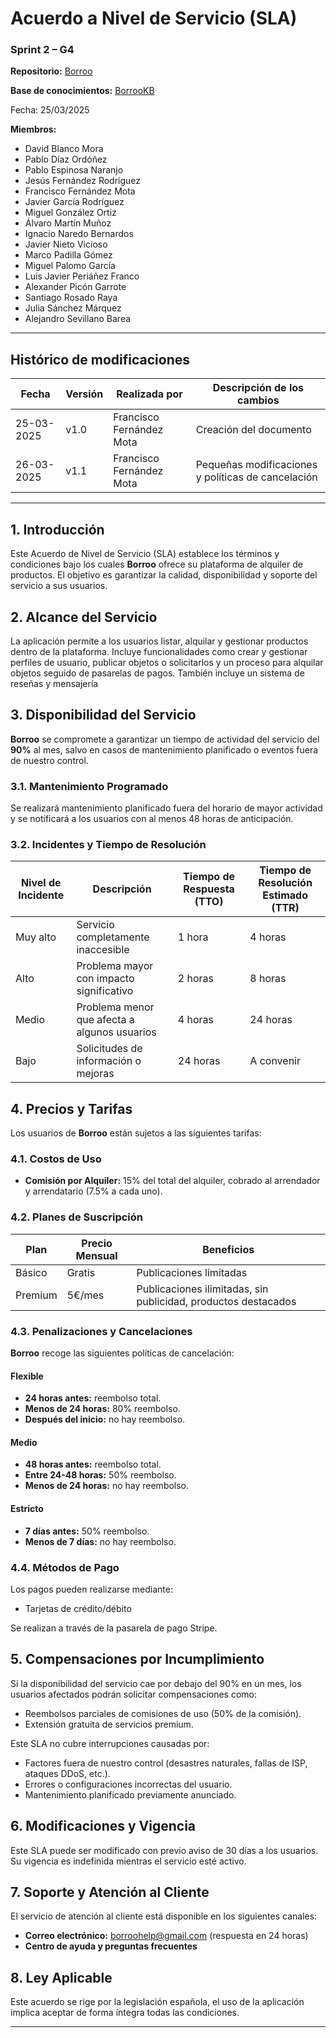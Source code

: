 # Acuerdo a Nivel de Servicio (SLA)

### Sprint 2 – G4

**Repositorio:** [Borroo](https://github.com/ISPP-2425-G4/borroo)

**Base de conocimientos:** [BorrooKB](https://borrookb.netlify.app/)

Fecha: 25/03/2025

**Miembros:**

- David Blanco Mora
- Pablo Díaz Ordóñez
- Pablo Espinosa Naranjo
- Jesús Fernández Rodríguez
- Francisco Fernández Mota
- Javier García Rodríguez
- Miguel González Ortiz
- Álvaro Martín Muñoz
- Ignacio Naredo Bernardos
- Javier Nieto Vicioso
- Marco Padilla Gómez
- Miguel Palomo García
- Luis Javier Periáñez Franco
- Alexander Picón Garrote
- Santiago Rosado Raya
- Julia Sánchez Márquez
- Alejandro Sevillano Barea

---

## **Histórico de modificaciones**

| Fecha      | Versión | Realizada por           | Descripción de los cambios |
| ---------- | ------- | ----------------------- | -------------------------- |
| 25-03-2025 | v1.0    | Francisco Fernández Mota | Creación del documento     |
| 26-03-2025 | v1.1    | Francisco Fernández Mota | Pequeñas modificaciones y políticas de cancelación |

---

## 1. Introducción
Este Acuerdo de Nivel de Servicio (SLA) establece los términos y condiciones bajo los cuales **Borroo** ofrece su plataforma de alquiler de productos. El objetivo es garantizar la calidad, disponibilidad y soporte del servicio a sus usuarios.

## 2. Alcance del Servicio
La aplicación permite a los usuarios listar, alquilar y gestionar productos dentro de la plataforma. Incluye funcionalidades como crear y gestionar perfiles de usuario, publicar objetos o solicitarlos y un proceso para alquilar objetos seguido de pasarelas de pagos. También incluye un sistema de reseñas y mensajería

## 3. Disponibilidad del Servicio
**Borroo** se compromete a garantizar un tiempo de actividad del servicio del **90%** al mes, salvo en casos de mantenimiento planificado o eventos fuera de nuestro control.

### 3.1. Mantenimiento Programado
Se realizará mantenimiento planificado fuera del horario de mayor actividad y se notificará a los usuarios con al menos 48 horas de anticipación.

### 3.2. Incidentes y Tiempo de Resolución

| Nivel de Incidente | Descripción | Tiempo de Respuesta (TTO)| Tiempo de Resolución Estimado (TTR) |
|-------------------|-------------|-------------------|---------------------------|
| Muy alto | Servicio completamente inaccesible | 1 hora | 4 horas |
| Alto | Problema mayor con impacto significativo | 2 horas | 8 horas |
| Medio | Problema menor que afecta a algunos usuarios | 4 horas | 24 horas |
| Bajo | Solicitudes de información o mejoras | 24 horas | A convenir |

## 4. Precios y Tarifas
Los usuarios de **Borroo** están sujetos a las siguientes tarifas:

### 4.1. Costos de Uso  
- **Comisión por Alquiler:** 15% del total del alquiler, cobrado al arrendador y arrendatario (7.5% a cada uno).  

### 4.2. Planes de Suscripción  

| Plan | Precio Mensual | Beneficios |
|------|---------------|------------|
| Básico | Gratis | Publicaciones limitadas |
| Premium | 5€/mes | Publicaciones ilimitadas, sin publicidad, productos destacados |

### 4.3. Penalizaciones y Cancelaciones 
**Borroo** recoge las siguientes políticas de cancelación:

#### Flexible  
- **24 horas antes:** reembolso total.  
- **Menos de 24 horas:** 80% reembolso.  
- **Después del inicio:** no hay reembolso.  

#### Medio  
- **48 horas antes:** reembolso total.  
- **Entre 24-48 horas:** 50% reembolso.  
- **Menos de 24 horas:** no hay reembolso.  

#### Estricto  
- **7 días antes:** 50% reembolso.  
- **Menos de 7 días:** no hay reembolso.  

### 4.4. Métodos de Pago  
Los pagos pueden realizarse mediante:  
- Tarjetas de crédito/débito

Se realizan a través de la pasarela de pago Stripe.

## 5. Compensaciones por Incumplimiento
Si la disponibilidad del servicio cae por debajo del 90% en un mes, los usuarios afectados podrán solicitar compensaciones como:
- Reembolsos parciales de comisiones de uso (50% de la comisión).
- Extensión gratuita de servicios premium.

Este SLA no cubre interrupciones causadas por:
- Factores fuera de nuestro control (desastres naturales, fallas de ISP, ataques DDoS, etc.).
- Errores o configuraciones incorrectas del usuario.
- Mantenimiento planificado previamente anunciado.

## 6. Modificaciones y Vigencia
Este SLA puede ser modificado con previo aviso de 30 días a los usuarios. Su vigencia es indefinida mientras el servicio esté activo.

## 7. Soporte y Atención al Cliente
El servicio de atención al cliente está disponible en los siguientes canales:
- **Correo electrónico:** borroohelp@gmail.com (respuesta en 24 horas)
- **Centro de ayuda y preguntas frecuentes**

## 8. Ley Aplicable
Este acuerdo se rige por la legislación española, el uso de la aplicación implica aceptar de forma íntegra todas las condiciones.

---
